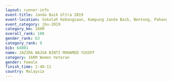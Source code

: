 ```yaml
---
layout: runner-info 
event-title: Janda Baik Ultra 2019
event-location: Sekolah Kebangsaan, Kampung Janda Baik, Bentong, Pahang, Malaysia
event_category: jbu-2019 
category_km: 16KM  
overall_rank: 108
gender_rank: 63
category_rank: 9
bib: 64001
name: JAZIRA NAJUA BINTI MOHAMED YUSOFF
category: 16KM Women Veteran
gender: Female
finish_time: 2-48-11
country: Malaysia
---
```

